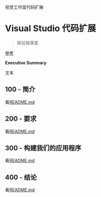 视觉工作室代码扩展

# Visual Studio 代码扩展

> 斯拉格莱恩

[参考](./REFERENCES.md)

**Executive Summary**

文本

## 100 - 简介

看[README.md](./100/README.md)

## 200 - 要求

看[README.md](./200/README.md)

## 300 - 构建我们的应用程序

看[README.md](./300/README.md)

## 400 - 结论

看[README.md](./400/README.md)
